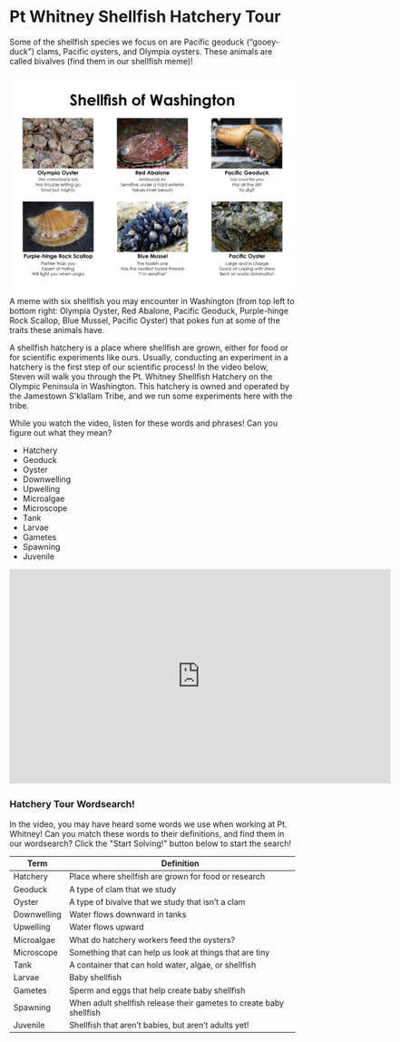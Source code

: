 # Pt Whitney Shellfish Hatchery Tour

Some of the shellfish species we focus on are Pacific geoduck (“gooey-duck”) clams, Pacific oysters, and Olympia oysters. These animals are called bivalves (find them in our shellfish meme)!

![img](https://raw.githubusercontent.com/RobertsLab/Open-House-2021/main/images/shellfishmeme.jpg)          
A meme with six shellfish you may encounter in Washington (from top left to bottom right: Olympia Oyster, Red Abalone, Pacific Geoduck, Purple-hinge Rock Scallop, Blue Mussel, Pacific Oyster) that pokes fun at some of the traits these animals have.

A shellfish hatchery is a place where shellfish are grown, either for food or for scientific experiments like ours. Usually, conducting an experiment in a hatchery is the first step of our scientific process! In the video below, Steven will walk you through the Pt. Whitney Shellfish Hatchery on the Olympic Peninsula in Washington. This hatchery is owned and operated by the Jamestown S'klallam Tribe, and we run some experiments here with the tribe. 

While you watch the video, listen for these words and phrases! Can you figure out what they mean?

- Hatchery
- Geoduck
- Oyster
- Downwelling
- Upwelling
- Microalgae
- Microscope
- Tank
- Larvae 
- Gametes
- Spawning
- Juvenile

<iframe width="672" height="378" src="https://www.youtube.com/embed/BWtLFbP0Ka8" title="YouTube video player" frameborder="0" cc_load_policy=1&cc_lang_pref=en allow="accelerometer; autoplay; clipboard-write; encrypted-media; gyroscope" allowfullscreen></iframe>


### Hatchery Tour Wordsearch!
In the video, you may have heard some words we use when working at Pt. Whitney! Can you match these words to their definitions, and find them in our wordsearch? Click the "Start Solving!" button below to start the search! 

| Term        | Definition                                                          |
|-------------|---------------------------------------------------------------------|
| Hatchery    | Place where shellfish are grown for food or research                |
| Geoduck     | A type of clam that we study                                        |
| Oyster      | A type of bivalve that we study that isn’t a clam                   |
| Downwelling | Water flows downward in tanks                                       |
| Upwelling   | Water flows upward                                                  |
| Microalgae  | What do hatchery workers feed the oysters?                          |
| Microscope  | Something that can help us look at things that are tiny             |
| Tank        | A container that can hold water, algae, or shellfish                |
| Larvae      | Baby shellfish                                                      |
| Gametes     | Sperm and eggs that help create baby shellfish                      |
| Spawning    | When adult shellfish release their gametes to create baby shellfish |
| Juvenile    | Shellfish that aren’t babies, but aren’t adults yet!                |

<script type="text/javascript" src="https://MyWordSearch.com/embedjs.php?puzzle_id=518443"></script>

